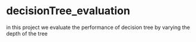 # decisionTree_evaluation
in this project we evaluate the performance of decision tree by varying the depth of the tree
